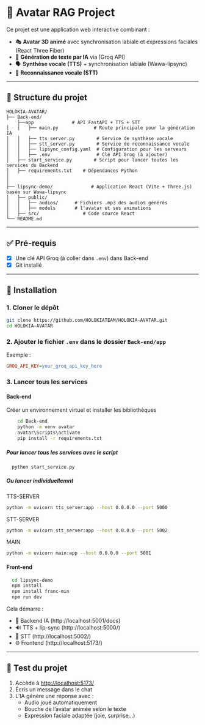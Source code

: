 
# 🧠 Avatar RAG Project

Ce projet est une application web interactive combinant :

- 🎭 **Avatar 3D animé** avec synchronisation labiale et expressions faciales (React Three Fiber)
- 🧠 **Génération de texte par IA** via [Groq API]
- 🗣️ **Synthèse vocale (TTS)** + synchronisation labiale (Wawa-lipsync)
- 🎤 **Reconnaissance vocale (STT)**

---



## 📁 Structure du projet

```
HOLOKIA-AVATAR/
├── Back-end/
    ├──app              # API FastAPI + TTS + STT
│   │   ├── main.py             # Route principale pour la génération IA
│   │   ├── tts_server.py        # Service de synthèse vocale
│   │   ├── stt_server.py        # Service de reconnaissance vocale
│   │   ├── lipsync_config.yaml  # Configuration pour les serveurs
│   │   ├── .env                 # Clé API Groq (à ajouter)
│   ├── start_service.py        # Script pour lancer toutes les services du Backend
│   ├── requirements.txt    # Dépendances Python
│  
│
├── lipsync-demo/              # Application React (Vite + Three.js) basée sur Wawa-lipsync
│   ├── public/
│   │   ├── audios/      # Fichiers .mp3 des audios générés
│   │   ├── models       # l'avatar et ses animations
│   ├── src/                # Code source React
└── README.md
```

---

## ✅ Pré-requis
- [x] Une clé API Groq (à coller dans `.env`) dans Back-end
- [x] Git installé

---

## 🔧 Installation

### 1. Cloner le dépôt

```bash
git clone https://github.com/HOLOKIATEAM/HOLOKIA-AVATAR.git
cd HOLOKIA-AVATAR
```

### 2. Ajouter le fichier `.env` dans le dossier `Back-end/app`

Exemple :

```ini
GROQ_API_KEY=your_groq_api_key_here
```

### 3. Lancer tous les services
#### Back-end
Créer un environnement virtuel et installer les bibliothèques
```bash
    cd Back-end
    python -m venv avatar
    avatar\Scripts\activate
    pip install -r requirements.txt
```
##### Pour lancer tous les services avec le script
```bash
  python start_service.py
```
##### Ou lancer individuellemnt
TTS-SERVER
```bash
python -m uvicorn tts_server:app --host 0.0.0.0 --port 5000
```
STT-SERVER
```bash
python -m uvicorn stt_server:app --host 0.0.0.0 --port 5002
```
MAIN
```bash
python -m uvicorn main:app --host 0.0.0.0 --port 5001
```
#### Front-end
```bash
  cd lipsync-demo
  npm install
  npm install franc-min
  npm run dev 
```
Cela démarre :

- 🧠 Backend IA (http://localhost:5001/docs)
- 🔊 TTS + lip-sync (http://localhost:5000/)
- 🎤 STT (http://localhost:5002/)
- 🌐 Frontend (http://localhost:5173/)

---

## 🧪 Test du projet

1. Accède à [http://localhost:5173/](http://localhost:5173/)
2. Écris un message dans le chat
3. L’IA génère une réponse avec :
   - Audio joué automatiquement
   - Bouche de l’avatar animée selon le texte
   - Expression faciale adaptée (joie, surprise…)
